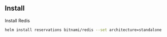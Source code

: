 ## Install

Install Redis
```bash
helm install reservations bitnami/redis --set architecture=standalone
```
